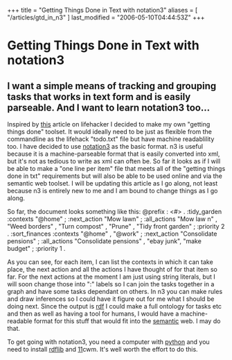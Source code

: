 +++
title = "Getting Things Done in Text with notation3"
aliases = [ "/articles/gtd_in_n3" ]
last_modified = "2006-05-10T04:44:53Z"
+++
# Getting Things Done in Text with notation3

## I want a simple means of tracking and grouping tasks that works in text form and is easily parseable. And I want to learn notation3 too...

Inspired by [this][5] article on lifehacker I decided to make my own
"getting things done" toolset. It would ideally need to be just as
flexible from the commandline as the lifehack "todo.txt" file but have
machine readablility too. I have decided to use [notation3][6] as the
basic format. n3 is useful because it is a machine-parseable format
that is easily converted into xml, but it's not as tedious to write as
xml can often be. So far it looks as if I will be able to make a "one
line per item" file that meets all of the "getting things done in txt"
requirements but will also be able to be used online and via the
semantic web toolset. I will be updating this article as I go along,
not least because n3 is entirely new to me and I am bound to change
things as I go along.

So far, the document looks something like this:
@prefix : <#> .
:tidy_garden :contexts "@home" ; :next_action "Mow lawn" ; :all_actions "Mow law
n" , "Weed borders" , "Turn compost" , "Prune" , "Tidy front garden" ; :priority
2 .
:sort_finances :contexts "@home" , "@work" ; :next_action "Consolidate pensions"
; :all_actions "Consolidate pensions" , "ebay junk", "make budget" ; :priority
1 .

As you can see, for each item, I can list the contexts in which it can
take place, the next action and all the actions I have thought of for
that item so far. For the next actions at the moment I am just using
string literals, but I will soon change those into ":" labels so I can
join the tasks together in a graph and have some tasks dependant on
others. In n3 you can make rules and draw inferences so I could have it
figure out for me what I should be doing next. Since the output is
[rdf][7] I could make a full ontology for tasks etc and then as well as
having a tool for humans, I would have a machine-readable format for
this stuff that would fit into the [semantic][8] web. I may do that.

To get going with notation3, you need a computer with [python][9] and you
need to install [rdflib][10] and [11]cwm. It's well worth the effort to
do this.

[1]: http://www.uncarved.com/articles/gtd_in_n3
[2]: http://www.uncarved.com/
[3]: http://www.uncarved.com/articles/contact
[4]: http://www.uncarved.com/login/
[5]: http://www.lifehacker.com/software/text/geek-to-live-list-your-life-in-txt-166299.php
[6]: http://www.w3.org/2000/10/swap/Primer
[7]: http://en.wikipedia.org/wiki/Resource_Description_Framework
[8]: http://en.wikipedia.org/wiki/Semantic_Web
[9]: http://www.python.org/
[10]: http://rdflib.net/
[11]: http://www.w3.org/2000/10/swap/doc/cwm.html
[12]: http://www.uncarved.com/tags/computers
[13]: mailto:sean@uncarved.com
[14]: http://creativecommons.org/licenses/by-sa/4.0/
